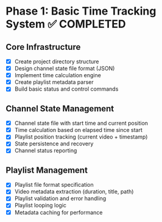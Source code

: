 # Phase 1: Basic Time Tracking System ✅ COMPLETED

## Core Infrastructure
- [x] Create project directory structure
- [x] Design channel state file format (JSON)
- [x] Implement time calculation engine
- [x] Create playlist metadata parser
- [x] Build basic status and control commands

## Channel State Management
- [x] Channel state file with start time and current position
- [x] Time calculation based on elapsed time since start
- [x] Playlist position tracking (current video + timestamp)
- [x] State persistence and recovery
- [x] Channel status reporting

## Playlist Management
- [x] Playlist file format specification
- [x] Video metadata extraction (duration, title, path)
- [x] Playlist validation and error handling
- [x] Playlist looping logic
- [x] Metadata caching for performance
